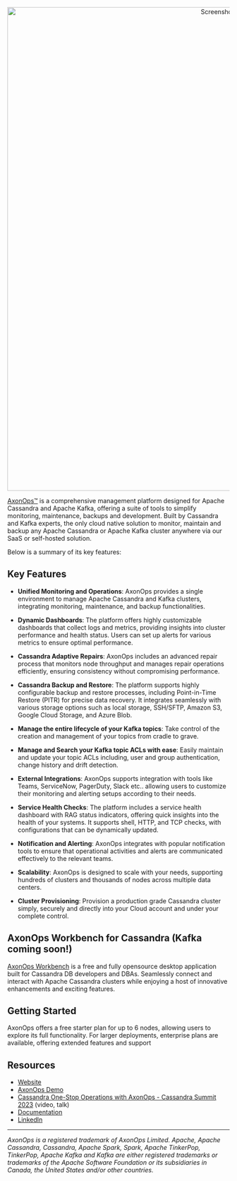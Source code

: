 <p align="center"><img width="1095" alt="Screenshot 2024-11-04 at 13 30 45" src="https://github.com/user-attachments/assets/030f5d41-a916-495e-b818-24dcd3661422"></p>


[AxonOps™](https://axonops.com) is a comprehensive management platform designed for Apache Cassandra and Apache Kafka, offering a suite of tools to simplify monitoring, maintenance, backups and development. Built by Cassandra and Kafka experts, the only cloud native solution to monitor, maintain and backup any Apache Cassandra or Apache Kafka cluster anywhere via our SaaS or self-hosted solution.

Below is a summary of its key features:

## Key Features

- **Unified Monitoring and Operations**: AxonOps provides a single environment to manage Apache Cassandra and Kafka clusters, integrating monitoring, maintenance, and backup functionalities.

- **Dynamic Dashboards**: The platform offers highly customizable dashboards that collect logs and metrics, providing insights into cluster performance and health status. Users can set up alerts for various metrics to ensure optimal performance.

- **Cassandra Adaptive Repairs**: AxonOps includes an advanced repair process that monitors node throughput and manages repair operations efficiently, ensuring consistency without compromising performance.

- **Cassandra Backup and Restore**: The platform supports highly configurable backup and restore processes, including Point-in-Time Restore (PITR) for precise data recovery. It integrates seamlessly with various storage options such as local storage, SSH/SFTP, Amazon S3, Google Cloud Storage, and Azure Blob.

- **Manage the entire lifecycle of your Kafka topics**: Take control of the creation and management of your topics from cradle to grave.
  
- **Manage and Search your Kafka topic ACLs with ease**: Easily maintain and update your topic ACLs including, user and group authentication, change history and drift detection.

- **External Integrations**: AxonOps supports integration with tools like Teams, ServiceNow, PagerDuty, Slack etc.. allowing users to customize their monitoring and alerting setups according to their needs.

- **Service Health Checks**: The platform includes a service health dashboard with RAG status indicators, offering quick insights into the health of your systems. It supports shell, HTTP, and TCP checks, with configurations that can be dynamically updated.

- **Notification and Alerting**: AxonOps integrates with popular notification tools to ensure that operational activities and alerts are communicated effectively to the relevant teams.

- **Scalability**: AxonOps is designed to scale with your needs, supporting hundreds of clusters and thousands of nodes across multiple data centers.

- **Cluster Provisioning**: Provision a production grade Cassandra cluster simply, securely and directly into your Cloud account and under your complete control.


## AxonOps Workbench for Cassandra (Kafka coming soon!)

[AxonOps Workbench](https://github.com/axonops/axonops-workbench-cassandra) is a free and fully opensource desktop application built for Cassandra DB developers and DBAs. Seamlessly connect and interact with Apache Cassandra clusters while enjoying a host of innovative enhancements and exciting features.

## Getting Started

AxonOps offers a free starter plan for up to 6 nodes, allowing users to explore its full functionality. For larger deployments, enterprise plans are available, offering extended features and support

## Resources
- [Website](https://axonops.com/)
- [AxonOps Demo](https://axonops.com/demo-sandbox/)
- [Cassandra One-Stop Operations with AxonOps - Cassandra Summit 2023](https://www.youtube.com/watch?v=7pfMz2vsGYY) (video, talk)
- [Documentation](https://docs.axonops.com/)
- [LinkedIn](https://www.linkedin.com/company/axonops/)

***

*AxonOps is a registered trademark of AxonOps Limited. Apache, Apache Cassandra, Cassandra, Apache Spark, Spark, Apache TinkerPop, TinkerPop, Apache Kafka and Kafka are either registered trademarks or trademarks of the Apache Software Foundation or its subsidiaries in Canada, the United States and/or other countries.*
